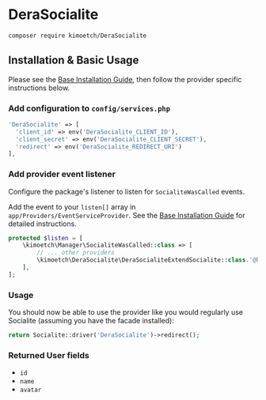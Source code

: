 # DeraSocialite

```bash
composer require kimoetch/DeraSocialite
```

## Installation & Basic Usage

Please see the [Base Installation Guide](https://kimoetch.com/usage/), then follow the provider specific instructions below.

### Add configuration to `config/services.php`

```php
'DeraSocialite' => [    
  'client_id' => env('DeraSocialite_CLIENT_ID'),  
  'client_secret' => env('DeraSocialite_CLIENT_SECRET'),  
  'redirect' => env('DeraSocialite_REDIRECT_URI') 
],
```

### Add provider event listener

Configure the package's listener to listen for `SocialiteWasCalled` events.

Add the event to your `listen[]` array in `app/Providers/EventServiceProvider`. See the [Base Installation Guide](https://kimoetch.com/usage/) for detailed instructions.

```php
protected $listen = [
    \kimoetch\Manager\SocialiteWasCalled::class => [
        // ... other providers
        \kimoetch\DeraSocialite\DeraSocialiteExtendSocialite::class.'@handle',
    ],
];
```

### Usage

You should now be able to use the provider like you would regularly use Socialite (assuming you have the facade installed):

```php
return Socialite::driver('DeraSocialite')->redirect();
```

### Returned User fields

- ``id``
- ``name``
- ``avatar``
